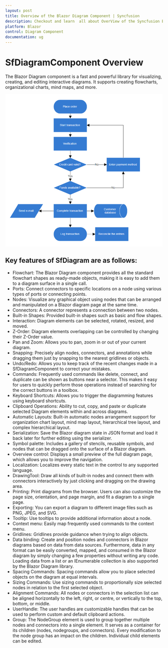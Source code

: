 ```yaml
---
layout: post
title: Overview of the Blazor Diagram Component | Syncfusion
description: Checkout and learn  all about OverView of the Syncfusion Blazor Diagram component and much more.
platform: Blazor
control: Diagram Component
documentation: ug
---
```


# SfDiagramComponent Overview
 The Blazor Diagram component is a fast and powerful library for visualizing, creating, and editing interactive diagrams. It supports creating flowcharts, organizational charts, mind maps, and more.

 ![SfDiagramComponent Overview](images/flowchart.png)

## Key features of SfDiagram are as follows:

* Flowchart: The Blazor Diagram component provides all the standard flowchart shapes as ready-made objects, making it is easy to add them to a diagram surface in a single call.
* Ports: Connect connectors to specific locations on a node using various types of ports or connecting points.
* Nodes: Visualize any graphical object using nodes that can be arranged and manipulated on a Blazor diagram page at the same time.
* Connectors: A connector represents a connection between two nodes.
* Built-in Shapes: Provided built-in shapes such as basic and flow shapes.
* Interaction: Diagram elements can be selected, rotated, resized, and moved.
* Z-Order: Diagram elements overlapping can be controlled by changing their Z-Order value.
* Pan and Zoom: Allows you to pan, zoom in or out of your current diagram.
* Snapping: Precisely align nodes, connectors, and annotations while dragging them just by snapping to the nearest gridlines or objects.
* Undo/Redo: Allows you to keep track of the recent changes made in a SfDiagramComponent to correct your mistakes.
* Commands: Frequently used commands like delete, connect, and duplicate can be shown as buttons near a selector. This makes it easy for users to quickly perform those operations instead of searching for the correct buttons in a toolbox.
* Keyboard Shortcuts: Allows you to trigger the diagramming features using keyboard shortcuts.
* Clipboard Operations: Ability to cut, copy, and paste or duplicate selected Diagram elements within and across diagrams.
* Automatic Layouts: Built-in automatic nodes arrangement support for organization chart layout, mind map layout, hierarchical tree layout, and complex hierarchical layout.
* Serialization: Save the Blazor diagram state in JSON format and load it back later for further editing using the serializer.
* Symbol palette: Includes a gallery of stencils, reusable symbols, and nodes that can be dragged onto the surface of a Blazor diagram.
* Overview control: Displays a small preview of the full diagram page, which allows you to improve the navigation.
* Localization: Localizes every static text in the control to any supported language.
* DrawingTool: Draw all kinds of built-in nodes and connect them with connectors interactively by just clicking and dragging on the drawing area.
* Printing: Print diagrams from the browser. Users can also customize the page size, orientation, and page margin, and fit a diagram to a single page.
* Exporting: You can export a diagram to different image files such as PNG, JPEG, and SVG.
* Tooltip: Use tooltips to provide additional information about a node.
* Context menu: Easily map frequently used commands to the context menu.
* Gridlines: Gridlines provide guidance when trying to align objects.
* Data binding: Create and position nodes and connectors in Blazor diagrams based on data from data sources. Furthermore, data in any format can be easily converted, mapped, and consumed in the Blazor diagram by simply changing a few properties without writing any code. Loading data from a list or an IEnumerable collection is also supported by the Blazor Diagram library.
* Spacing Commands: Spacing commands allow you to place selected objects on the diagram at equal intervals.
* Sizing Commands: Use sizing commands to proportionally size selected nodes in relation to the first selected object.
* Alignment Commands: All nodes or connectors in the selection list can be aligned horizontally to the left, right, or centre, or vertically to the top, bottom, or middle.
* UserHandle: The user handles are customizable handles that can be used to perform custom and default clipboard actions.
* Group: The NodeGroup element is used to group together multiple nodes and connectors into a single element. It serves as a container for its children (nodes, nodegroups, and connectors). Every modification to the node group has an impact on the children. Individual child elements can be edited.